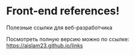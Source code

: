 # Front-end references!
Полезные ссылки для веб-разработчика

Посмотреть полную версию можно по ссылке: https://aislam23.github.io/links